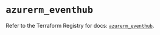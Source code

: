 # `azurerm_eventhub`

Refer to the Terraform Registry for docs: [`azurerm_eventhub`](https://registry.terraform.io/providers/hashicorp/azurerm/3.91.0/docs/resources/eventhub).
